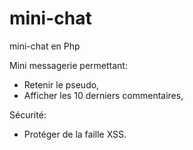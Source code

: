 # mini-chat
mini-chat en Php

Mini messagerie permettant:

- Retenir le pseudo,
- Afficher les 10 derniers commentaires,

Sécurité:

- Protéger de la faille XSS.
